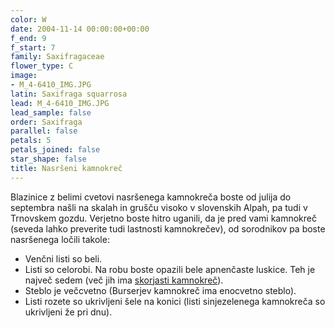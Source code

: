 ```yaml
---
color: W
date: 2004-11-14 00:00:00+00:00
f_end: 9
f_start: 7
family: Saxifragaceae
flower_type: C
image:
- M_4-6410_IMG.JPG
latin: Saxifraga squarrosa
lead: M_4-6410_IMG.JPG
lead_sample: false
order: Saxifraga
parallel: false
petals: 5
petals_joined: false
star_shape: false
title: Nasršeni kamnokreč
---
```

Blazinice z belimi cvetovi nasršenega kamnokreča boste od julija do septembra našli na skalah in grušču visoko v slovenskih Alpah, pa tudi v Trnovskem gozdu. Verjetno boste hitro uganili, da je pred vami kamnokreč (seveda lahko preverite tudi lastnosti kamnokrečev), od sorodnikov pa boste nasršenega ločili takole:

-   Venčni listi so beli.
-   Listi so celorobi. Na robu boste opazili bele apnenčaste luskice. Teh je največ sedem (več jih ima [skorjasti kamnokreč](../saxifragacrustata/)).
-   Steblo je večcvetno (Burserjev kamnokreč ima enocvetno steblo).
-   Listi rozete so ukrivljeni šele na konici (listi sinjezelenega kamnokreča so ukrivljeni že pri dnu).
